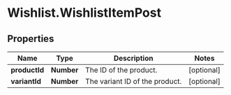 # Wishlist.WishlistItemPost

## Properties
Name | Type | Description | Notes
------------ | ------------- | ------------- | -------------
**productId** | **Number** | The ID of the product. | [optional] 
**variantId** | **Number** | The variant ID of the product. | [optional] 
